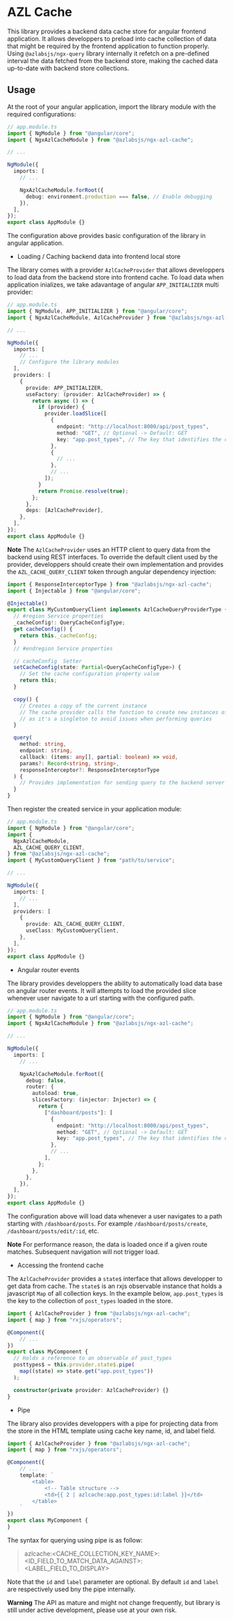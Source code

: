 # AZL Cache

This library provides a backend data cache store for angular frontend application. It allows developpers to preload into cache collection of data that might be required by the frontend application to function properly. Using `@azlabsjs/ngx-query` library internally it refetch on a pre-defined interval the data fetched from the backend store, making the cached data up-to-date with backend store collections.

## Usage

At the root of your angular application, import the library module with the required configurations:

```ts
// app.module.ts
import { NgModule } from "@angular/core";
import { NgxAzlCacheModule } from "@azlabsjs/ngx-azl-cache";

// ...

NgModule({
  imports: [
    // ...

    NgxAzlCacheModule.forRoot({
      debug: environment.production === false, // Enable debugging
    }),
  ],
});
export class AppModule {}
```

The configuration above provides basic configuration of the library in angular application.

- Loading / Caching backend data into frontend local store

The library comes with a provider `AzlCacheProvider` that allows developpers to load data from the backend store into frontend cache. To load data when application inializes, we take adavantage of angular `APP_INITIALIZER` multi provider:

```ts
// app.module.ts
import { NgModule, APP_INITIALIZER } from "@angular/core";
import { NgxAzlCacheModule, AzlCacheProvider } from "@azlabsjs/ngx-azl-cache";

// ...

NgModule({
  imports: [
    // ...
    // Configure the library modules
  ],
  providers: [
    {
      provide: APP_INITIALIZER,
      useFactory: (provider: AzlCacheProvider) => {
        return async () => {
          if (provider) {
            provider.loadSlice([
              {
                endpoint: "http://localhost:8000/api/post_types",
                method: "GET", // Optional -> Default: GET
                key: "app.post_types", // The key that identifies the collection in the local store
              },
              {
                // ...
              },
              // ...
            ]);
          }
          return Promise.resolve(true);
        };
      },
      deps: [AzlCacheProvider],
    },
  ],
});
export class AppModule {}
```

**Note**
The `AzlCacheProvider` uses an HTTP client to query data from the backend using REST interfaces. To override the default client used by the provider, developpers should create their own implementation and provides the `AZL_CACHE_QUERY_CLIENT` token through angular dependency injection:

```ts
import { ResponseInterceptorType } from "@azlabsjs/ngx-azl-cache";
import { Injectable } from "@angular/core";

@Injectable()
export class MyCustomQueryClient implements AzlCacheQueryProviderType {
  // #region Service properties
  _cacheConfig!: QueryCacheConfigType;
  get cacheConfig() {
    return this._cacheConfig;
  }
  // #endregion Service properties

  // cacheConfig  Setter
  setCacheConfig(state: Partial<QueryCacheConfigType>) {
    // Set the cache configuration property value
    return this;
  }

  copy() {
    // Creates a copy of the current instance
    // The cache provider calls the function to create new instances of the class
    // as it's a singleton to avoid issues when performing queries
  }

  query(
    method: string,
    endpoint: string,
    callback: (items: any[], partial: boolean) => void,
    params?: Record<string, string>,
    responseInterceptor?: ResponseInterceptorType
  ) {
    // Provides implementation for sending query to the backend server
  }
}
```

Then register the created service in your application module:

```ts
// app.module.ts
import { NgModule } from "@angular/core";
import {
  NgxAzlCacheModule,
  AZL_CACHE_QUERY_CLIENT,
} from "@azlabsjs/ngx-azl-cache";
import { MyCustomQueryClient } from "path/to/service";

// ...

NgModule({
  imports: [
    // ...
  ],
  providers: [
    {
      provide: AZL_CACHE_QUERY_CLIENT,
      useClass: MyCustomQueryClient,
    },
  ],
});
export class AppModule {}
```

- Angular router events

The library provides developpers the ability to automatically load data base on angular router events. It will attempts to load the provided slice whenever user navigate to a url starting with the configured path.

```ts
// app.module.ts
import { NgModule } from "@angular/core";
import { NgxAzlCacheModule } from "@azlabsjs/ngx-azl-cache";

// ...

NgModule({
  imports: [
    // ...

    NgxAzlCacheModule.forRoot({
      debug: false,
      router: {
        autoload: true,
        slicesFactory: (injector: Injector) => {
          return {
            ["dashboard/posts"]: [
              {
                endpoint: "http://localhost:8000/api/post_types",
                method: "GET", // Optional -> Default: GET
                key: "app.post_types", // The key that identifies the collection in the local store
              },
              // ...
            ],
          };
        },
      },
    }),
  ],
});
export class AppModule {}
```

The configuration above will load data whenever a user navigates to a path starting with `/dashboard/posts`. For example `/dashboard/posts/create`, `/dashboard/posts/edit/:id`, etc.

**Note**
For performance reason, the data is loaded once if a given route matches. Subsequent navigation will not trigger load.

- Accessing the frontend cache

The `AzlCacheProvider` provides a `state$` interface that allows developper to get data from cache. The `state$` is an rxjs observable instance that holds a javascript `Map` of all collection keys. In the example below, `app.post_types` is the key to the collection of `post_types` loaded in the store.

```ts
import { AzlCacheProvider } from "@azlabsjs/ngx-azl-cache";
import { map } from "rxjs/operators";

@Component({
    // ...
})
export class MyComponent {
  // Holds a reference to an observable of post_types
  posttypes$ = this.provider.state$.pipe(
    map((state) => state.get("app.post_types"))
  );

  constructor(private provider: AzlCacheProvider) {}
}
```

- Pipe

The library also provides developpers with a pipe for projecting data from the store in the HTML template using cache key name, id, and label field.

```ts
import { AzlCacheProvider } from "@azlabsjs/ngx-azl-cache";
import { map } from "rxjs/operators";

@Component({
    // ...
    template: `
        <table>
            <!-- Table structure -->
            <td>{{ 2 | azlcache:app.post_types:id:label }}</td>
        </table>
    `
})
export class MyComponent {
}
```

The syntax for querying using pipe is as follow:

> azlcache:<CACHE_COLLECTION_KEY_NAME>:<ID_FIELD_TO_MATCH_DATA_AGAINST>:<LABEL_FIELD_TO_DISPLAY>

Note that the `id` and `label` parameter are optional. By default `id` and `label` are respectively used bny the pipe internally.

**Warning**
The API as mature and might not change frequently, but library is still under active development, please use at your own risk.

